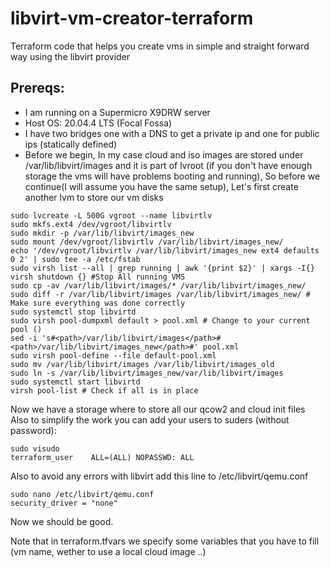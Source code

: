 # libvirt-vm-creator-terraform
Terraform code that helps you create vms in simple and straight forward way using the libvirt provider
## Prereqs:
* I am running on a Supermicro X9DRW server
* Host OS: 20.04.4 LTS (Focal Fossa)
* I have two bridges one with a DNS to get a private ip and one for public ips (statically defined)
* Before we begin, In my case cloud and iso images are stored under /var/lib/libvirt/images and it is part of lvroot (if you don't have enough storage the vms will have problems booting and running), So before we continue(I will assume you have the same setup), Let's first create another lvm to store our vm disks
```
sudo lvcreate -L 500G vgroot --name libvirtlv
sudo mkfs.ext4 /dev/vgroot/libvirtlv
sudo mkdir -p /var/lib/libvirt/images_new
sudo mount /dev/vgroot/libvirtlv /var/lib/libvirt/images_new/
echo '/dev/vgroot/libvirtlv /var/lib/libvirt/images_new ext4 defaults 0 2' | sudo tee -a /etc/fstab
sudo virsh list --all | grep running | awk '{print $2}' | xargs -I{} virsh shutdown {} #Stop All running VMS
sudo cp -av /var/lib/libvirt/images/* /var/lib/libvirt/images_new/
sudo diff -r /var/lib/libvirt/images /var/lib/libvirt/images_new/ # Make sure everything was done correctly
sudo systemctl stop libvirtd
sudo virsh pool-dumpxml default > pool.xml # Change to your current pool ()
sed -i 's#<path>/var/lib/libvirt/images</path>#<path>/var/lib/libvirt/images_new</path>#' pool.xml
sudo virsh pool-define --file default-pool.xml
sudo mv /var/lib/libvirt/images /var/lib/libvirt/images_old
sudo ln -s /var/lib/libvirt/images_new/var/lib/libvirt/images
sudo systemctl start libvirtd
virsh pool-list # Check if all is in place
```
Now we have a storage where to store all our qcow2 and cloud init files 
Also to simplify the work you can add your users to suders (without password):
```
sudo visudo
terraform_user    ALL=(ALL) NOPASSWD: ALL
```
Also to avoid any errors with libvirt add this line to /etc/libvirt/qemu.conf 
```
sudo nano /etc/libvirt/qemu.conf
security_driver = "none"
```
Now we should be good.

Note that in terraform.tfvars we specify some variables that you have to fill (vm name, wether to use a local cloud image ..)






